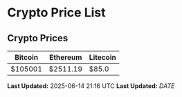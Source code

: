 # Crypto Price List

## Crypto Prices
| Bitcoin | Ethereum | Litecoin |
| ------- | -------- | -------- |
| $105001 | $2511.19 | $85.0 |
**Last Updated:** 2025-06-14 21:16 UTC
**Last Updated:** $DATE$
